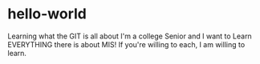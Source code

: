 # hello-world
Learning what the GIT is all about
I'm a college Senior and I want to Learn EVERYTHING there is about MIS! If you're willing to each, I am willing to learn.
